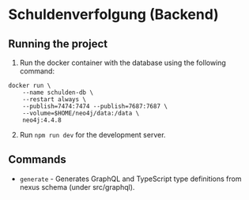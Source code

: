 # Schuldenverfolgung (Backend)

## Running the project

1. Run the docker container with the database using the following command:
```
docker run \
    --name schulden-db \
    --restart always \
    --publish=7474:7474 --publish=7687:7687 \
    --volume=$HOME/neo4j/data:/data \
    neo4j:4.4.8
```
2. Run `npm run dev` for the development server.

## Commands

- `generate` - Generates GraphQL and TypeScript type definitions from nexus schema (under src/graphql).